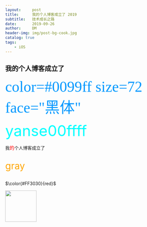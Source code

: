 ```yaml
---
layout:     post
title:      我的个人博客成立了 2019
subtitle:   技术成长之路
date:       2019-09-26
author:     DM
header-img: img/post-bg-cook.jpg
catalog: true
tags:
    - iOS
---
```


## 我的个人博客成立了
<font color=#0099ff size=7 face="黑体">color=#0099ff size=72 face="黑体"</font>

<font color=#00ffff size=72>yanse00ffff</font>

<span>我<span style="font-size:15;color:red">的</span>个人博客成立了</span>

<p style="font-size:30px;color:orange">gray</p>

$\color{#FF3030}{red}$


<img src="https://img.vim-cn.com/5f/53789d7a3ba208432157d6138ef219bf0bd1de.png"  width=100 height=100>
